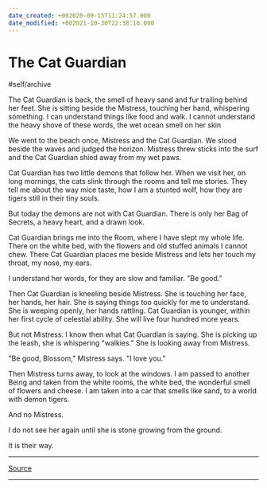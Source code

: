 ```yaml
---
date_created: +002020-09-15T11:24:57.000
date_modified: +002021-10-30T22:38:16.000
---
```


# The Cat Guardian

#self/archive

The Cat Guardian is back, the smell of heavy sand and fur trailing behind her feet. She is sitting beside the Mistress, touching her hand, whispering something. I can understand things like food and walk. I cannot understand the heavy shove of these words, the wet ocean smell on her skin

We went to the beach once, Mistress and the Cat Guardian. We stood beside the waves and judged the horizon. Mistress threw sticks into the surf and the Cat Guardian shied away from my wet paws.

Cat Guardian has two little demons that follow her. When we visit her, on long mornings, the cats slink through the rooms and tell me stories. They tell me about the way mice taste, how I am a stunted wolf, how they are tigers still in their tiny souls.

But today the demons are not with Cat Guardian. There is only her Bag of Secrets, a heavy heart, and a drawn look.

Cat Guardian brings me into the Room, where I have slept my whole life. There on the white bed, with the flowers and old stuffed animals I cannot chew. There Cat Guardian places me beside Mistress and lets her touch my throat, my nose, my ears.

I understand her words, for they are slow and familiar. "Be good."

Then Cat Guardian is kneeling beside Mistress. She is touching her face, her hands, her hair. She is saying things too quickly for me to understand. She is weeping openly, her hands rattling. Cat Guardian is younger, within her first cycle of celestial ability. She will live four hundred more years.

But not Mistress. I know then what Cat Guardian is saying. She is picking up the leash, she is whispering "walkies." She is looking away from Mistress.

"Be good, Blossom," Mistress says. "I love you."

Then Mistress turns away, to look at the windows. I am passed to another Being and taken from the white rooms, the white bed, the wonderful smell of flowers and cheese. I am taken into a car that smells like sand, to a world with demon tigers.

And no Mistress.

I do not see her again until she is stone growing from the ground.

It is their way.

---

[Source]

---

[Source]: https://www.reddit.com/r/WritingPrompts/comments/5e6rcz/wp_in_the_canine_world_humans_are_celestial/daab2l3/
